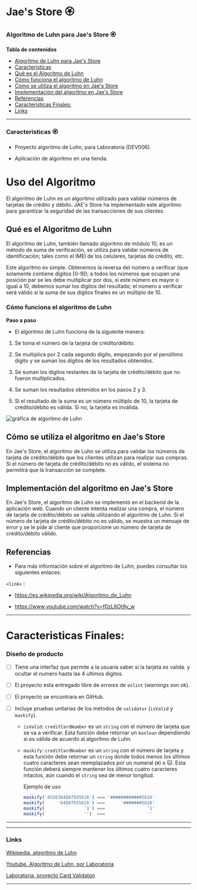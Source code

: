 # Jae's Store 🏵

### Algoritmo de Luhn para Jae's Store 🏵

**Tabla de contenidos**

* [Algoritmo de Luhn para Jae's Store](#Algoritmo-de-Luhn-para-Jae's-Store)
* [Caracteristicas](#Caracteristicas)
* [Qué es el Algoritmo de Luhn](#Qué-es-el-Algoritmo-de-Luhn)
* [Cómo funciona el algoritmo de Luhn](#Cómo-funciona-el-algoritmo-de-Luhn)
* [Cómo se utiliza el algoritmo en Jae's Store](#Cómo-se-utiliza-el-algoritmo-en-Jae's-Store)
* [Implementación del algoritmo en Jae's Store](#Implementación-del-algoritmo-en-Jae's-Store)
* [Referencias](#Referencias)
* [Caracteristicas Finales:](#Caracteristicas-Finales:)
* [Links](#Links)

***

### Caracteristicas 🏵

- Proyecto algoritmo de Luhn, para Laboratoria (DEV006).

- Aplicación de algoritmo en una tienda.



# Uso del Algoritmo

El algoritmo de Luhn es un algoritmo utilizado para validar números
 de tarjetas de crédito y débito. JAE's Store ha implementado este 
 algoritmo para garantizar la seguridad de las transacciones de 
 sus clientes.

## Qué es el Algoritmo de Luhn

El algoritmo de Luhn, también llamado algoritmo de módulo 10,
es un método de suma de verificación, se utiliza para validar
números de identificación; tales como el IMEI de los
celulares, tarjetas de crédito, etc.

Este algoritmo es simple. Obtenemos la reversa del número a verificar (que
solamente contiene dígitos [0-9]); a todos los números que ocupan una posición
par se les debe multiplicar por dos, si este número es mayor o igual a 10,
debemos sumar los dígitos del resultado; el número a verificar será válido si
la suma de sus dígitos finales es un múltiplo de 10.


### Cómo funciona el algoritmo de Luhn

**Paso a paso**

 - El algoritmo de Luhn funciona de la siguiente manera:

1. Se toma el número de la tarjeta de crédito/débito.

2. Se multiplica por 2 cada segundo dígito, empezando por el penúltimo dígito y se suman los dígitos de los resultados obtenidos.

3. Se suman los dígitos restantes de la tarjeta de crédito/débito que no fueron multiplicados.

4. Se suman los resultados obtenidos en los pasos 2 y 3.

5. Si el resultado de la suma es un número múltiplo de 10, la tarjeta de crédito/débito es válida. Si no, la tarjeta es inválida.

![gráfica de algoritmo de Luhn](https://user-images.githubusercontent.com/12631491/217016579-865679e0-0949-4afd-b13f-d2ebba7a0c54.png)


## Cómo se utiliza el algoritmo en Jae's Store

En Jae's Store, el algoritmo de Luhn se utiliza para validar los 
números de tarjeta de crédito/débito que los clientes utilizan para
 realizar sus compras. Si el número de tarjeta de crédito/débito no
  es válido, el sistema no permitirá que la transacción se complete.

## Implementación del algoritmo en Jae's Store

En Jae's Store, el algoritmo de Luhn se implementó en el backend 
de la aplicación web. Cuando un cliente intenta realizar una compra, 
el número de tarjeta de crédito/débito se valida utilizando el 
algoritmo de Luhn. Si el número de tarjeta de crédito/débito no es 
válido, se muestra un mensaje de error y se le pide al cliente que
 proporcione un número de tarjeta de crédito/débito válido.

## Referencias

- Para más información sobre el algoritmo de Luhn, puedes consultar los siguientes enlaces:


`<link>` :

- <https://es.wikipedia.org/wiki/Algoritmo_de_Luhn>

- <https://www.youtube.com/watch?v=f0zL6Ot9y_w>





------------

# Caracteristicas Finales:

### Diseño de producto

* [ ] Tiene una interfaz que permite a la usuaria saber si la tarjeta es valida.
  y ocultar el numero hasta las 4 ultimos digitos.
* [ ] El proyecto esta entregado libre de _errores_ de `eslint` (_warnings_ son ok).
* [ ] El proyecto se encontrara en GitHub.
* [ ] Incluye pruebas unitarias de los métodos de `validator` (`isValid` y `maskify`).



  - `isValid`: `creditCardNumber` es un `string`
     con el número de tarjeta que se va a verificar. Esta función debe retornar
     un `boolean` dependiendo si es válida de acuerdo al algoritmo de Luhn.

  - `maskify`: `creditCardNumber` es un `string` con
    el número de tarjeta y esta función debe retornar un `string` donde todos menos
    los últimos cuatro caracteres sean reemplazados por un numeral (`#`) o 🐱.
    Esta función deberá siempre mantener los últimos cuatro caracteres
    intactos, aún cuando el `string` sea de menor longitud.

    Ejemplo de uso

    ```js
    maskify('4556364607935616') === '############5616'
    maskify(     '64607935616') ===      '#######5616'
    maskify(               '1') ===                '1'
    maskify(               '')  ===                ''
    ```

***
------------

### Links

[Wikipedia, algoritmo de Luhn](https://es.wikipedia.org/wiki/Algoritmo_de_Luhn")

[Youtube. Algoritmo de Luhn, por Laboratoria](https://www.youtube.com/watch?v=f0zL6Ot9y_w")

[Laboratoria, proyecto Card Validaton ](https://github.com/Laboratoria/DEV006-card-validation)

------------



